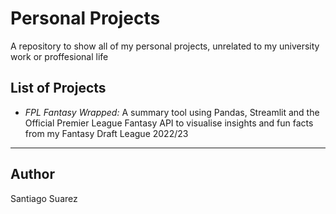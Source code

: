 # Personal Projects

A repository to show all of my personal projects, unrelated to my university work or proffesional life

## List of Projects

- *FPL Fantasy Wrapped:* A summary tool using Pandas, Streamlit and the Official Premier League Fantasy API to visualise insights and fun facts from my Fantasy Draft League 2022/23

---

## Author

Santiago Suarez
